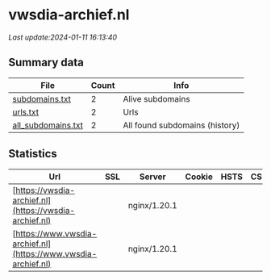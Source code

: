 # vwsdia-archief.nl
*Last update:2024-01-11 16:13:40*
## Summary data
| File       | Count | Info |
|------------|-------|------|
|[subdomains.txt](/data/vwsdia-archief/subdomains.txt)|2|Alive subdomains|
|[urls.txt](/data/vwsdia-archief/urls.txt)|2|Urls|
|[all_subdomains.txt](/data/vwsdia-archief/all_subdomains.txt)|2|All found subdomains (history)|
## Statistics
| Url | SSL | Server | Cookie | HSTS | CSP | XFO | XXP | RP | Tech |
|------------|-------|------|------|------|------|------|------|------|------|
|[https://vwsdia-archief.nl](https://vwsdia-archief.nl)| |nginx/1.20.1| | | |:white_check_mark: | |:white_check_mark: | |:white_check_mark: | |Nginx:1.20.1| |
|[https://www.vwsdia-archief.nl](https://www.vwsdia-archief.nl)| |nginx/1.20.1| | | |:white_check_mark: | |:white_check_mark: | |:white_check_mark: | |Nginx:1.20.1| |